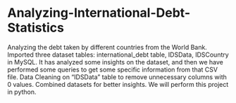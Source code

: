 # Analyzing-International-Debt-Statistics

Analyzing the debt taken by different countries from the World Bank.
Imported three dataset tables: international_debt table, IDSData, IDSCountry in MySQL.
It has analyzed some insights on the dataset, and then we have performed some queries to get some
specific information from that CSV file.
Data Cleaning on “IDSData” table to remove unnecessary columns with 0 values.
Combined datasets for better insights.
We will perform this project in python.